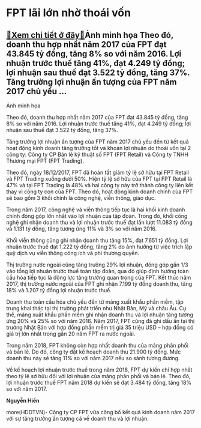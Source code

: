 FPT lãi lớn nhờ thoái vốn
=========================

[:gift:Xem chi tiết ở đây:gift:](https://hddtvn.com/fpt-lai-lon-nho-thoai-von/)Ảnh minh họa Theo đó, doanh thu hợp nhất năm 2017 của FPT đạt 43.845 tỷ đồng, tăng 8% so với năm 2016. Lợi nhuận trước thuế tăng 41%, đạt 4.249 tỷ đồng; lợi nhuận sau thuế đạt 3.522 tỷ đồng, tăng 37%. Tăng trưởng lợi nhuận ấn tượng của FPT năm 2017 chủ yếu …
------------------------------------------------------------------------------------------------------------------------------------------------------------------------------------------------------------------------------------------------------------------







 






 Ảnh minh họa 


Theo đó, doanh thu hợp nhất năm 2017 của FPT đạt 43.845 tỷ đồng, tăng 8% so với năm 2016. Lợi nhuận trước thuế tăng 41%, đạt 4.249 tỷ đồng; lợi nhuận sau thuế đạt 3.522 tỷ đồng, tăng 37%.


Tăng trưởng lợi nhuận ấn tượng của FPT năm 2017 chủ yếu đến từ kết quả hoạt động kinh doanh tăng trưởng tốt và khoản lợi nhuận do thoái vốn tại 2 công ty: Công ty CP Bán lẻ kỹ thuật số FPT (FPT Retail) và Công ty TNHH Thương mại FPT (FPT Trading).


Theo đó, ngày 18/12/2017, FPT đã hoàn tất giảm tỷ lệ sở hữu tại FPT Retail và FPT Trading xuống dưới 50%. Hiện tỷ lệ sở hữu của FPT tại FPT Retail là 47% và tại FPT Trading là 48% và hai công ty này trở thành công ty liên kết thay vì công ty con của FPT. Theo đó, hoạt động kinh doanh chính của FPT sẽ bao gồm 3 khối chính là công nghệ, viễn thông, giáo dục.


Trong năm 2017, công nghệ và viễn thông tiếp tục là hai khối kinh doanh chính đóng góp lớn nhất vào lợi nhuận của tập đoàn. Trong đó, khối công nghệ ghi nhận doanh thu và lợi nhuận trước thuế đạt lần lượt 11.083 tỷ đồng và 1.131 tỷ đồng, tăng tương ứng 11% và 3% so với năm 2016.


Khối viễn thông cũng ghi nhận doanh thu tăng 15%, đạt 7.651 tỷ đồng. Lợi nhuận trước thuế đạt 1.222 tỷ đồng, tăng 2% do ảnh hưởng từ việc trích lập quỹ dịch vụ viễn thông công ích và phí thương quyền.


Thị trường nước ngoài cũng tăng trưởng 29% lợi nhuận, đóng góp gần 1/3 vào tổng lợi nhuận trước thuế toàn tập đoàn, qua đó giúp định hướng toàn cầu hóa tiếp tục là động lực tăng trưởng quan trọng của FPT. Kết thúc năm 2017, thị trường nước ngoài của FPT ghi nhận 7.199 tỷ đồng doanh thu, tăng 18% và 1.207 tỷ đồng lợi nhuận trước thuế. 


Doanh thu toàn cầu hóa chủ yếu đến từ mảng xuất khẩu phần mềm, tập trung khai thác tại thị trường phát triển như Nhật Bản, Mỹ và châu Âu. Cụ thể, mảng xuất khẩu phần mềm ghi nhận doanh thu và lợi nhuận tăng tương ứng 20% và 25% so với năm 2016. Năm 2017, FPT cũng đã ghi dấu ấn tại thị trường Nhật Bản với hợp đồng phần mềm trị giá 35 triệu USD – hợp đồng có giá trị lớn nhất trong gần 20 năm FPT ra nước ngoài.


Trong năm 2018, FPT không còn hợp nhất doanh thu của mảng phân phối và bản lẻ. Do đó, công ty đặt kế hoạch doanh thu 21.900 tỷ đồng. Mức doanh thu này sẽ tăng 11% so với năm 2017 nếu so sánh tương đương.


Về kế hoạch lợi nhuận trước thuế trong năm 2018, FPT dự kiến chỉ hợp nhất theo tỷ lệ sở hữu đối với lợi nhuận của mảng phân phối và bán lẻ. Theo đó, lợi nhuận trước thuế FPT năm 2018 dự kiến sẽ đạt 3.484 tỷ đồng, tăng 18% so với năm 2017.






**Nguyễn Hiền**



more(HDDTVN)- Công ty CP FPT vừa công bố kết quả kinh doanh năm 2017 với sự tăng trưởng ấn tượng cả về doanh thu và lợi nhuận.

